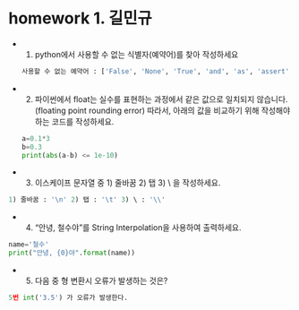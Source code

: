 # homework 1. 길민규

- 1. python에서 사용할 수 없는 식별자(예약어)를 찾아 작성하세요

  ```python
  사용할 수 없는 예약어 : ['False', 'None', 'True', 'and', 'as', 'assert', 'async', 'await', 'break', 'class', 'continue', 'def', 'del', 'elif', 'else', 'except', 'finally', 'for', 'from', 'global', 'if', 'import', 'in', 'is', 'lambda', 'nonlocal', 'not', 'or', 'pass', 'raise', 'return', 'try', 'while', 'with', 'yield']
  ```

- 2. 파이썬에서 float는 실수를 표현하는 과정에서 같은 값으로 일치되지 않습니다. (floating point rounding error) 따라서, 아래의 값을 비교하기 위해 작성해야하는 코드를 작성하세요.

  ```python
  a=0.1*3
  b=0.3
  print(abs(a-b) <= 1e-10)
  ```

- 3. 이스케이프 문자열 중 1) 줄바꿈 2) 탭 3) \ 을 작성하세요.

```python
1) 줄바꿈 : '\n' 2) 탭 : '\t' 3) \ : '\\' 
```

- 4. “안녕, 철수야”를 String Interpolation을 사용하여 출력하세요.

```python
name='철수'
print("안녕, {0}야".format(name))
```

- 5. 다음 중 형 변환시 오류가 발생하는 것은?

```python
5번 int('3.5') 가 오류가 발생한다.
```



